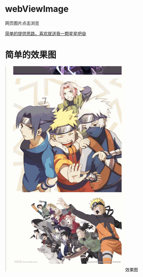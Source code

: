 # webViewImage
网页图片点击浏览


<a href="https://github.com/cgmsuccess/webViewImage">简单的提供思路，喜欢就送我一颗星星吧😄</a>

<h1>简单的效果图</h1>
<img src = "https://github.com/cgmsuccess/webViewImage/blob/master/test.gif">效果图</ima>


